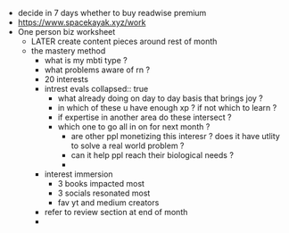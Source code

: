 - decide in 7 days whether to buy readwise premium
- https://www.spacekayak.xyz/work
- One person biz worksheet
	- LATER create content pieces around rest of month
	- the mastery method
		- what is my mbti type ?
		- what problems aware of rn ?
		- 20 interests
		- intrest evals
		  collapsed:: true
			- what already doing on day to day basis that brings joy ?
			- in which of these u have enough xp ? if not which to learn ?
			- if expertise in another area do these intersect ?
			- which one to go all in on for next month ?
				- are other ppl monetizing this interesr ? does it have utlity to solve a real world problem ?
				- can it help ppl reach their biological needs ?
				-
		- interest immersion
			- 3 books impacted most
			- 3 socials resonated most
			- fav yt and medium creators
		- refer to review section at end of month
		-